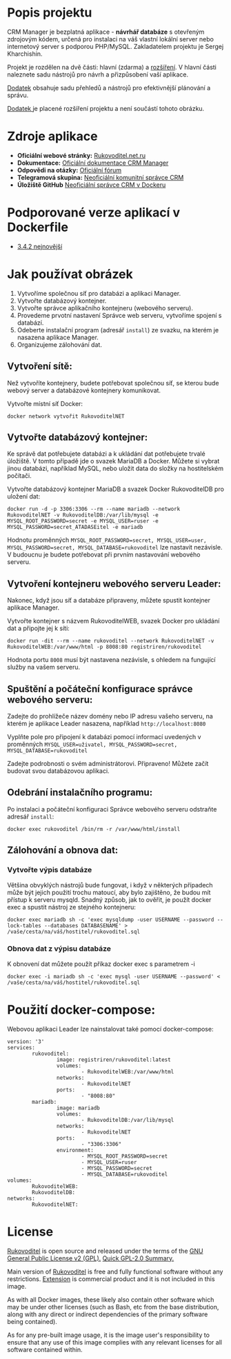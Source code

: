# Popis projektu

CRM Manager je bezplatná aplikace - **návrhář databáze** s otevřeným zdrojovým kódem, určená pro instalaci na váš vlastní lokální server nebo internetový server s podporou PHP/MySQL. Zakladatelem projektu je Sergej Kharchishin.

Projekt je rozdělen na dvě části: hlavní (zdarma) a [rozšíření](https://www.rukovoditel.net.ru/extension.php). V hlavní části naleznete sadu nástrojů pro návrh a přizpůsobení vaší aplikace.

[Dodatek](https://www.rukovoditel.net.ru/extension.php) obsahuje sadu přehledů a nástrojů pro efektivnější plánování a správu.

[Dodatek ](https://www.rukovoditel.net.ru/extension.php) je placené rozšíření projektu a není součástí tohoto obrázku.

# Zdroje aplikace

* **Oficiální webové stránky:** [Rukovoditel.net.ru](https://www.rukovoditel.net.ru/)
* **Dokumentace:** [Oficiální dokumentace CRM Manager](https://docs.rukovoditel.net.ru/)
* **Odpovědi na otázky:** [Oficiální fórum](https://forum.rukovoditel.net.ru)
* **Telegramová skupina:** [Neoficiální komunitní správce CRM](https://t.me/crm_rukovoditel)
* **Úložiště GitHub** [Neoficiální správce CRM v Dockeru](https://github.com/registriren/Rukovoditel)

# Podporované verze aplikací v Dockerfile

* [3.4.2 nejnovější](https://github.com/registriren/Rukovoditel/blob/master/3.4.2/Dockerfile)

# Jak používat obrázek

1. Vytvoříme společnou síť pro databázi a aplikaci Manager.
2. Vytvořte databázový kontejner.
3. Vytvořte správce aplikačního kontejneru (webového serveru).
4. Provedeme prvotní nastavení Správce web serveru, vytvoříme spojení s databází.
5. Odeberte instalační program (adresář `install`) ze svazku, na kterém je nasazena aplikace Manager.
6. Organizujeme zálohování dat.

## Vytvoření sítě:

Než vytvoříte kontejnery, budete potřebovat společnou síť, se kterou bude webový server a databázové kontejnery komunikovat.

Vytvořte místní síť Docker:

```
docker network vytvořit RukovoditelNET
```

## Vytvořte databázový kontejner:

Ke správě dat potřebujete databázi a k ​​ukládání dat potřebujete trvalé úložiště. V tomto případě jde o svazek MariaDB a Docker. Můžete si vybrat jinou databázi, například MySQL, nebo uložit data do složky na hostitelském počítači.

Vytvořte databázový kontejner MariaDB a svazek Docker RukovoditelDB pro uložení dat:

```
docker run -d -p 3306:3306 --rm --name mariadb --network RukovoditelNET -v RukovoditelDB:/var/lib/mysql -e MYSQL_ROOT_PASSWORD=secret -e MYSQL_USER=ruser -e MYSQL_PASSWORD=secret_ATADASEitel -e mariadb
```

Hodnotu proměnných `MYSQL_ROOT_PASSWORD=secret, MYSQL_USER=user, MYSQL_PASSWORD=secret, MYSQL_DATABASE=rukovoditel` lze nastavit nezávisle. V budoucnu je budete potřebovat při prvním nastavování webového serveru.

## Vytvoření kontejneru webového serveru Leader:

Nakonec, když jsou síť a databáze připraveny, můžete spustit kontejner aplikace Manager.

Vytvořte kontejner s názvem RukovoditelWEB, svazek Docker pro ukládání dat a připojte jej k síti:

```
docker run -dit --rm --name rukovoditel --network RukovoditelNET -v RukovoditelWEB:/var/www/html -p 8008:80 registriren/rukovoditel
```
Hodnota portu `8008` musí být nastavena nezávisle, s ohledem na fungující služby na vašem serveru.

## Spuštění a počáteční konfigurace správce webového serveru:

Zadejte do prohlížeče název domény nebo IP adresu vašeho serveru, na kterém je aplikace Leader nasazena, například `http://localhost:8080`

Vyplňte pole pro připojení k databázi pomocí informací uvedených v proměnných `MYSQL_USER=uživatel, MYSQL_PASSWORD=secret, MYSQL_DATABASE=rukovoditel`

Zadejte podrobnosti o svém administrátorovi. Připraveno! Můžete začít budovat svou databázovou aplikaci.

## Odebrání instalačního programu:

Po instalaci a počáteční konfiguraci Správce webového serveru odstraňte adresář `install`:

```
docker exec rukovoditel /bin/rm -r /var/www/html/install
```

## Zálohování a obnova dat:

### Vytvořte výpis databáze

Většina obvyklých nástrojů bude fungovat, i když v některých případech může být jejich použití trochu matoucí, aby bylo zajištěno, že budou mít přístup k serveru mysqld. Snadný způsob, jak to ověřit, je použít docker exec a spustit nástroj ze stejného kontejneru:

```
docker exec mariadb sh -c 'exec mysqldump -user USERNAME --password --lock-tables --databases DATABASENAME' > /vaše/cesta/na/váš/hostitel/rukovoditel.sql
```

### Obnova dat z výpisu databáze

K obnovení dat můžete použít příkaz docker exec s parametrem -i

```
docker exec -i mariadb sh -c 'exec mysql -user USERNAME --password' < /vaše/cesta/na/váš/hostitel/rukovoditel.sql
```

# Použití docker-compose:

Webovou aplikaci Leader lze nainstalovat také pomocí docker-compose:

```
version: '3'
services:
        rukovoditel:
                image: registriren/rukovoditel:latest
                volumes:
                        - RukovoditelWEB:/var/www/html
                networks:
                        - RukovoditelNET
                ports:
                        - "8008:80"
        mariadb:
                image: mariadb
                volumes:
                        - RukovoditelDB:/var/lib/mysql
                networks:
                        - RukovoditelNET
                ports:
                        - "3306:3306"
                environment:
                        - MYSQL_ROOT_PASSWORD=secret
                        - MYSQL_USER=ruser
                        - MYSQL_PASSWORD=secret
                        - MYSQL_DATABASE=rukovoditel
volumes:
        RukovoditelWEB:
        RukovoditelDB:
networks:
        RukovoditelNET:
```

# License

[Rukovoditel](https://www.rukovoditel.net/download.php) is open source and released under the terms of the [GNU General Public License v2 (GPL).](https://www.gnu.org/licenses/old-licenses/gpl-2.0.html) [Quick GPL-2.0 Summary.](https://tldrlegal.com/license/gnu-general-public-license-v2)

Main version of [Rukovoditel](https://www.rukovoditel.net/download.php) is free and fully functional software without any restrictions. [Extension](https://www.rukovoditel.net/extension.php) is commercial product and it is not included in this image.

As with all Docker images, these likely also contain other software which may be under other licenses (such as Bash, etc from the base distribution, along with any direct or indirect dependencies of the primary software being contained).

As for any pre-built image usage, it is the image user's responsibility to ensure that any use of this image complies with any relevant licenses for all software contained within.
